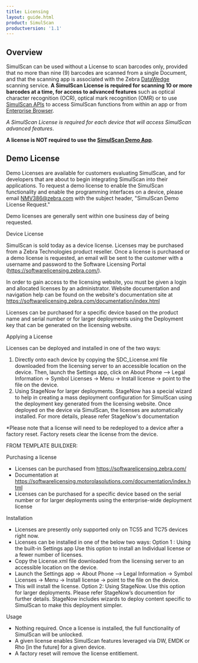 ```yaml
---
title: Licensing
layout: guide.html
product: SimulScan
productversion: '1.1'
---
```

## Overview
SimulScan can be used without a License to scan barcodes only, provided that no more than nine (9) barcodes are scanned from a single Document, and that the scanning app is associated with the Zebra [DataWedge](../../../../datawedge) scanning service. **A SimulScan License is required for scanning 10 or more barcodes at a time, for access to advanced features** such as optical character recognition (OCR), optical mark recognition (OMR) or to use [SimulScan APIs](../../api) to access SimulScan functions from within an app or from [Enterprise Browser](../../../../enterprise-browser).  

*A SimulScan License is required for each device that will access SimulScan advanced features*. 

**A license is NOT required to use the [SimulScan Demo App](../demo)**.

## Demo License
Demo Licenses are available for customers evaluating SimulScan, and for developers that are about to begin integrating SimulScan into their applications. To request a demo license to enable the SimulScan functionality and enable the programming interfaces on a device, please email NMV386@zebra.com with the subject header, "SimulScan Demo License Request."

Demo licenses are generally sent within one business day of being requested.

Device License

SimulScan is sold today as a device license. Licenses may be purchased from a Zebra Technologies product reseller. Once a license is purchased or a demo license is requested, an email will be sent to the customer with a username and password to the Software Licensing Portal (https://softwarelicensing.zebra.com/).

In order to gain access to the licensing website, you must be given a login and allocated licenses by an administrator. Website documentation and navigation help can be found on the website's documentation site at https://softwarelicensing.zebra.com/documentation/index.html

Licenses can be purchased for a specific device based on the product name and serial number or for larger deployments using the Deployment key that can be generated on the licensing website.

Applying a License

Licenses can be deployed and installed in one of the two ways:
1. Directly onto each device by copying the SDC_License.xml file downloaded from the licensing server to an accessible location on the device. Then, launch the Settings app, click on About Phone –> Legal Information -> Symbol Licenses -> Menu -> Install license -> point to the file on the device.
2. Using StageNow for larger deployments. StageNow has a special wizard to help in creating a mass deployment configuration for SimulScan using the deployment key generated from the licensing website. Once deployed on the device via SimulScan, the licenses are automatically installed. For more details, please refer StageNow's documentation

*Please note that a license will need to be redeployed to a device after a factory reset. Factory resets clear the license from the device.


FROM TEMPLATE BUILDXER:


Purchasing a license
- Licenses can be purchased from https://softwarelicensing.zebra.com/
- Documentation at https://softwarelicensing.motorolasolutions.com/documentation/index.html 
- Licenses can be purchased for a specific device based on the serial number or for larger deployments using the enterprise-wide deployment license
 
Installation 
- Licenses are presently only supported only on TC55 and TC75 devices right now.
- Licenses can be installed in one of the below two ways:
Option 1 : Using the built-in Settings app 
Use this option to install an Individual license or a fewer number of licenses.
- Copy the License.xml file downloaded from the licensing server to an accessible location on the device.
- Launch the Settings app -> About Phone –> Legal Information -> Symbol Licenses -> Menu -> Install license -> point to the file on the device.
- This will install the license. 
Option 2:  Using StageNow.
Use this option for larger deployments.
Please refer StageNow’s documention for further details.
StageNow includes wizards to deploy content specific to SimulScan to make this deployment simpler.
 
Usage 
- Nothing required.  Once a license is installed, the full functionality of SimulScan will be unlocked. 
- A given license enables SimulScan features leveraged via DW, EMDK or Rho [in the future] for a given device.
- A factory reset will remove the license entitlement.